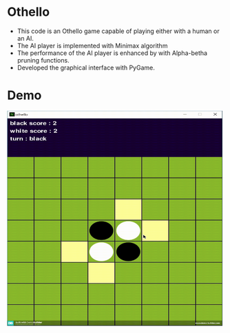 # Othello
* This code is an Othello game capable of playing either with a human or an AI.
* The AI player is implemented with Minimax algorithm
* The performance of the AI player is enhanced by with Alpha-betha pruning functions.
* Developed the graphical interface with PyGame.

# Demo


<img src="https://github.com/taravatp/Othello/blob/main/demo.gif" width="500" height="500">
